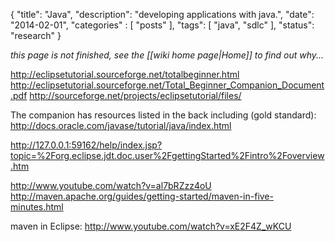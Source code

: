 {
    "title": "Java",
    "description": "developing applications with java.",
    "date": "2014-02-01",
    "categories" : [
    	 "posts"
    ],
    "tags": [ "java", "sdlc" ],
    "status": "research"
}

_this page is not finished, see the [[wiki home page|Home]] to find out why..._ 

http://eclipsetutorial.sourceforge.net/totalbeginner.html
http://eclipsetutorial.sourceforge.net/Total_Beginner_Companion_Document.pdf
http://sourceforge.net/projects/eclipsetutorial/files/

The companion has resources listed in the back including (gold standard):
http://docs.oracle.com/javase/tutorial/java/index.html


http://127.0.0.1:59162/help/index.jsp?topic=%2Forg.eclipse.jdt.doc.user%2FgettingStarted%2Fintro%2Foverview.htm


http://www.youtube.com/watch?v=al7bRZzz4oU  
http://maven.apache.org/guides/getting-started/maven-in-five-minutes.html

maven in Eclipse:  http://www.youtube.com/watch?v=xE2F4Z_wKCU
